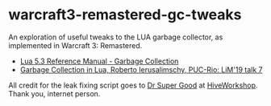 # warcraft3-remastered-gc-tweaks
An exploration of useful tweaks to the LUA garbage collector, as implemented in Warcraft 3: Remastered.

* [Lua 5.3 Reference Manual - Garbage Collection](http://www.lua.org/manual/5.3/manual.html#2.5)
* [Garbage Collection in Lua, Roberto Ierusalimschy, PUC-Rio: LiM'19 talk 7](https://www.youtube.com/watch?v=wGizKsOJQuE)

All credit for the leak fixing script goes to [Dr Super Good](https://www.hiveworkshop.com/threads/lua-obliterate-all-gui-leaks-with-1-trigger.316054/) at [HiveWorkshop](https://www.hiveworkshop.com). Thank you, internet person.
